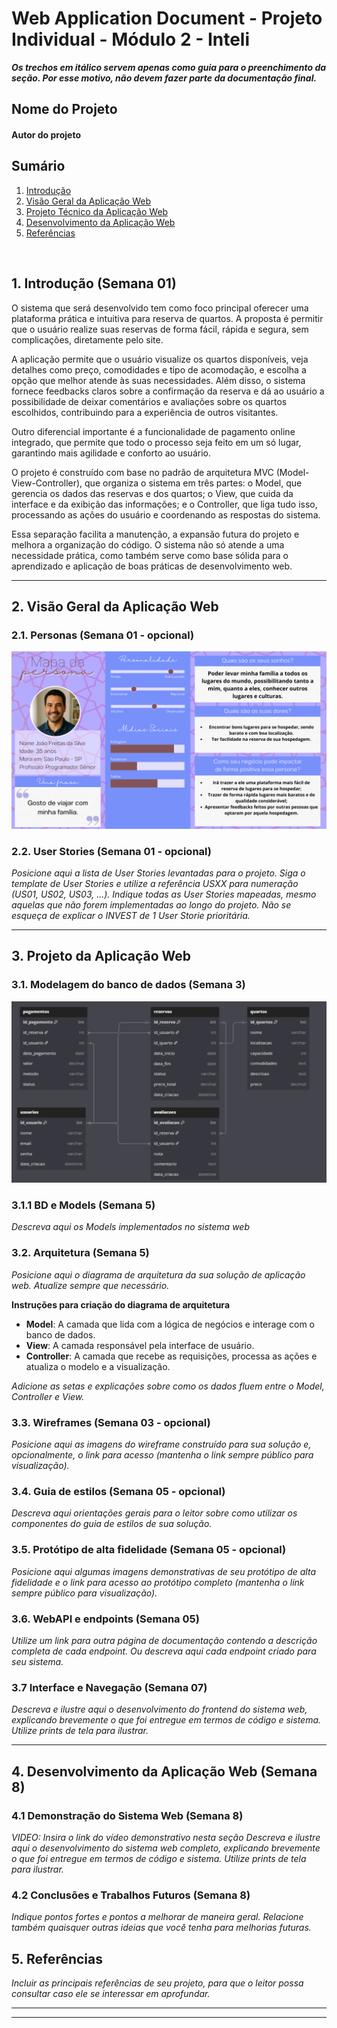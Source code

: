 # Web Application Document - Projeto Individual - Módulo 2 - Inteli

**_Os trechos em itálico servem apenas como guia para o preenchimento da seção. Por esse motivo, não devem fazer parte da documentação final._**

## Nome do Projeto

#### Autor do projeto

## Sumário

1. [Introdução](#c1)  
2. [Visão Geral da Aplicação Web](#c2)  
3. [Projeto Técnico da Aplicação Web](#c3)  
4. [Desenvolvimento da Aplicação Web](#c4)  
5. [Referências](#c5)  

<br>

## <a name="c1"></a>1. Introdução (Semana 01)

O sistema que será desenvolvido tem como foco principal oferecer uma plataforma prática e intuitiva para reserva de quartos. A proposta é permitir que o usuário realize suas reservas de forma fácil, rápida e segura, sem complicações, diretamente pelo site.

A aplicação permite que o usuário visualize os quartos disponíveis, veja detalhes como preço, comodidades e tipo de acomodação, e escolha a opção que melhor atende às suas necessidades. Além disso, o sistema fornece feedbacks claros sobre a confirmação da reserva e dá ao usuário a possibilidade de deixar comentários e avaliações sobre os quartos escolhidos, contribuindo para a experiência de outros visitantes.

Outro diferencial importante é a funcionalidade de pagamento online integrado, que permite que todo o processo seja feito em um só lugar, garantindo mais agilidade e conforto ao usuário.

O projeto é construído com base no padrão de arquitetura MVC (Model-View-Controller), que organiza o sistema em três partes: o Model, que gerencia os dados das reservas e dos quartos; o View, que cuida da interface e da exibição das informações; e o Controller, que liga tudo isso, processando as ações do usuário e coordenando as respostas do sistema.

Essa separação facilita a manutenção, a expansão futura do projeto e melhora a organização do código. O sistema não só atende a uma necessidade prática, como também serve como base sólida para o aprendizado e aplicação de boas práticas de desenvolvimento web.

---

## <a name="c2"></a>2. Visão Geral da Aplicação Web

### 2.1. Personas (Semana 01 - opcional)

<img src="assets\Persona.png"> <br>

### 2.2. User Stories (Semana 01 - opcional)

*Posicione aqui a lista de User Stories levantadas para o projeto. Siga o template de User Stories e utilize a referência USXX para numeração (US01, US02, US03, ...). Indique todas as User Stories mapeadas, mesmo aquelas que não forem implementadas ao longo do projeto. Não se esqueça de explicar o INVEST de 1 User Storie prioritária.*

---

## <a name="c3"></a>3. Projeto da Aplicação Web

### 3.1. Modelagem do banco de dados  (Semana 3)

<img src= "assets\bancoDeDados.png"> <br>

### 3.1.1 BD e Models (Semana 5)
*Descreva aqui os Models implementados no sistema web*

### 3.2. Arquitetura (Semana 5)

*Posicione aqui o diagrama de arquitetura da sua solução de aplicação web. Atualize sempre que necessário.*

**Instruções para criação do diagrama de arquitetura**  
- **Model**: A camada que lida com a lógica de negócios e interage com o banco de dados.
- **View**: A camada responsável pela interface de usuário.
- **Controller**: A camada que recebe as requisições, processa as ações e atualiza o modelo e a visualização.
  
*Adicione as setas e explicações sobre como os dados fluem entre o Model, Controller e View.*

### 3.3. Wireframes (Semana 03 - opcional)

*Posicione aqui as imagens do wireframe construído para sua solução e, opcionalmente, o link para acesso (mantenha o link sempre público para visualização).*

### 3.4. Guia de estilos (Semana 05 - opcional)

*Descreva aqui orientações gerais para o leitor sobre como utilizar os componentes do guia de estilos de sua solução.*


### 3.5. Protótipo de alta fidelidade (Semana 05 - opcional)

*Posicione aqui algumas imagens demonstrativas de seu protótipo de alta fidelidade e o link para acesso ao protótipo completo (mantenha o link sempre público para visualização).*

### 3.6. WebAPI e endpoints (Semana 05)

*Utilize um link para outra página de documentação contendo a descrição completa de cada endpoint. Ou descreva aqui cada endpoint criado para seu sistema.*  

### 3.7 Interface e Navegação (Semana 07)

*Descreva e ilustre aqui o desenvolvimento do frontend do sistema web, explicando brevemente o que foi entregue em termos de código e sistema. Utilize prints de tela para ilustrar.*

---

## <a name="c4"></a>4. Desenvolvimento da Aplicação Web (Semana 8)

### 4.1 Demonstração do Sistema Web (Semana 8)

*VIDEO: Insira o link do vídeo demonstrativo nesta seção*
*Descreva e ilustre aqui o desenvolvimento do sistema web completo, explicando brevemente o que foi entregue em termos de código e sistema. Utilize prints de tela para ilustrar.*

### 4.2 Conclusões e Trabalhos Futuros (Semana 8)

*Indique pontos fortes e pontos a melhorar de maneira geral.*
*Relacione também quaisquer outras ideias que você tenha para melhorias futuras.*



## <a name="c5"></a>5. Referências

_Incluir as principais referências de seu projeto, para que o leitor possa consultar caso ele se interessar em aprofundar._<br>

---
---
